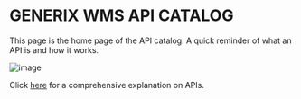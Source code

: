 # GENERIX WMS API CATALOG

This page is the home page of the API catalog.
A quick reminder of what an API is and how it works.

![image](https://user-images.githubusercontent.com/104005157/165512906-1fb3e12c-08e8-4bdf-8180-35baa5b8292e.png)

Click [here](https://towardsdatascience.com/what-is-an-api-and-how-does-it-work-1dccd7a8219e) for a comprehensive explanation on APIs.
